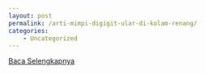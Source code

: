 ```yaml
---
layout: post
permalink: /arti-mimpi-digigit-ular-di-kolam-renang/
categories:
    - Uncategorized
---
```


[Baca Selengkapnya](/08)